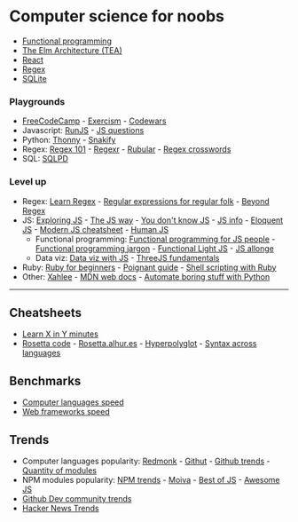 # Computer science for noobs

- [Functional programming](https://www.lihaoyi.com/post/WhatsFunctionalProgrammingAllAbout.html)
- [The Elm Architecture (TEA)](https://medium.com/@l.mugnaini/the-elm-architecture-tea-animation-3efc555e8faf)
- [React](https://learnreact.design/posts/what-is-react)
- [Regex](https://www.janmeppe.com/blog/regex-for-noobs/)
- [SQLite](https://tech.marksblogg.com/sqlite3-tutorial-and-guide.html)

### Playgrounds

- [FreeCodeCamp](https://www.freecodecamp.org/) - [Exercism](https://exercism.io/) - [Codewars](https://www.codewars.com/)
- Javascript: [RunJS](https://runjs.app/) - [JS questions](https://github.com/lydiahallie/javascript-questions)
- Python: [Thonny](https://thonny.org/) - [Snakify](https://snakify.org/pt/)
- Regex: [Regex 101](https://regex101.com) - [Regexr](https://regexr.com/) - [Rubular](https://rubular.com/) - [Regex crosswords](http://regexcrossword.com)
- SQL: [SQLPD](https://sqlpd.com/)

### Level up

- Regex: [Learn Regex](https://github.com/ziishaned/learn-regex) - [Regular expressions for regular folk](https://refrf.shreyasminocha.me/) - [Beyond Regex](https://github.com/VerbalExpressions)
- JS: [Exploring JS](https://exploringjs.com/) - [The JS way](https://github.com/thejsway/thejsway) - [You don't know JS](https://github.com/getify/You-Dont-Know-JS) - [JS info](https://javascript.info/) - [Eloquent JS](https://eloquentjavascript.net/) - [Modern JS cheatsheet](https://mbeaudru.github.io/modern-js-cheatsheet/) - [Human JS](https://read.humanjavascript.com/)
	- Functional programming: [Functional programming for JS people](https://medium.com/@chetcorcos/functional-programming-for-javascript-people-1915d8775504) - [Functional programming jargon](https://github.com/hemanth/functional-programming-jargon) - [Functional Light JS](https://github.com/getify/Functional-Light-JS) - [JS allonge](https://leanpub.com/javascriptallongesix/read)
	- Data viz: [Data viz with JS](https://jsdatav.is/intro.html) - [ThreeJS fundamentals](https://threejsfundamentals.org/)
- Ruby: [Ruby for beginners](http://ruby-for-beginners.rubymonstas.org/index.html) - [Poignant guide](http://poignant.guide) - [Shell scripting with Ruby](https://www.devdungeon.com/content/enhanced-shell-scripting-ruby) 
- Other: [Xahlee](http://xahlee.info/comp/comp_lang_tutorials_index.html) - [MDN web docs](https://developer.mozilla.org/en-US/) - [Automate boring stuff with Python](https://automatetheboringstuff.com)

---

## Cheatsheets

- [Learn X in Y minutes](https://learnxinyminutes.com)
- [Rosetta code](http://rosettacode.org/wiki/Rosetta_Code) - [Rosetta.alhur.es](https://rosetta.alhur.es) - [Hyperpolyglot](http://hyperpolyglot.org) - [Syntax across languages](http://rigaux.org/language-study/syntax-across-languages.html)

## Benchmarks

- [Computer languages speed](https://benchmarksgame-team.pages.debian.net/benchmarksgame/)
- [Web frameworks speed](https://github.com/the-benchmarker/web-frameworks)

## Trends

- Computer languages popularity: [Redmonk](https://redmonk.com/sogrady/2020/07/27/language-rankings-6-20/) - [Githut](https://madnight.github.io/githut) - [Github trends](https://insights.stackoverflow.com/trends) - [Quantity of modules](http://www.modulecounts.com/)
- NPM modules popularity: [NPM trends](https://www.npmtrends.com/) - [Moiva](https://moiva.io) - [Best of JS](https://bestofjs.org) - [Awesome JS](https://github.com/sorrycc/awesome-javascript)
- [Github Dev community trends](https://octoverse.github.com)
- [Hacker News Trends](https://toddwschneider.com/dashboards/hacker-news-trends)